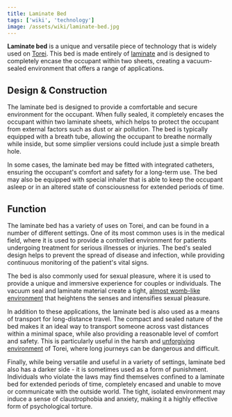 ```yaml
---
title: Laminate Bed
tags: ['wiki', 'technology']
image: /assets/wiki/laminate-bed.jpg
---
```


**Laminate bed** is a unique and versatile piece of technology that is widely used on [Torei](/wiki/torei). This bed is made entirely of [laminate](/wiki/laminate) and is designed to completely encase the occupant within two sheets, creating a vacuum-sealed environment that offers a range of applications.

## Design & Construction

The laminate bed is designed to provide a comfortable and secure environment for the occupant. When fully sealed, it completely encases the occupant within two laminate sheets, which helps to protect the occupant from external factors such as dust or air pollution. The bed is typically equipped with a breath tube, allowing the occupant to breathe normally while inside, but some simplier versions could include just a simple breath hole.

In some cases, the laminate bed may be fitted with integrated catheters, ensuring the occupant's comfort and safety for a long-term use. The bed may also be equipped with special inhaler that is able to keep the occupant asleep or in an altered state of consciousness for extended periods of time.

## Function

The laminate bed has a variety of uses on Torei, and can be found in a number of different settings. One of its most common uses is in the medical field, where it is used to provide a controlled environment for patients undergoing treatment for serious illnesses or injuries. The bed's sealed design helps to prevent the spread of disease and infection, while providing continuous monitoring of the patient's vital signs.

The bed is also commonly used for sexual pleasure, where it is used to provide a unique and immersive experience for couples or individuals. The vacuum seal and laminate material create a tight, [almost womb-like environment](/stories/special-gift) that heightens the senses and intensifies sexual pleasure.

In addition to these applications, the laminate bed is also used as a means of transport for long-distance travel. The compact and sealed nature of the bed makes it an ideal way to transport someone across vast distances within a minimal space, while also providing a reasonable level of comfort and safety. This is particularly useful in the harsh and [unforgiving environment](/wiki/badlands) of Torei, where long journeys can be dangerous and difficult.

Finally, while being versatile and useful in a variety of settings, laminate bed also has a darker side - it is sometimes used as a form of punishment. Individuals who violate the laws may find themselves confined to a laminate bed for extended periods of time, completely encased and unable to move or communicate with the outside world. The tight, isolated environment may induce a sense of claustrophobia and anxiety, making it a highly effective form of psychological torture.
